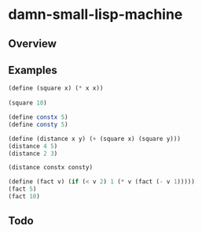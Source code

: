 damn-small-lisp-machine
========================

Overview
--------


Examples
--------

```scheme
(define (square x) (* x x))
	
(square 10)

(define constx 5)
(define consty 5)

(define (distance x y) (+ (square x) (square y)))
(distance 4 5)
(distance 2 3)

(distance constx consty)

(define (fact v) (if (< v 2) 1 (* v (fact (- v 1)))))
(fact 5)
(fact 10)            
```

Todo
----
